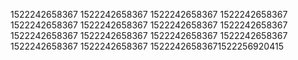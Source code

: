 1522242658367
1522242658367
1522242658367
1522242658367
1522242658367
1522242658367
1522242658367
1522242658367
1522242658367
1522242658367
1522242658367
1522242658367
1522242658367
1522242658367
15222426583671522256920415